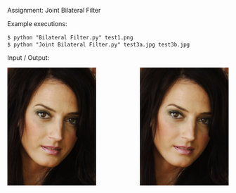 Assignment: Joint Bilateral Filter

Example executions: 

```
$ python "Bilateral Filter.py" test1.png
$ python "Joint Bilateral Filter.py" test3a.jpg test3b.jpg
```
Input / Output:

<img  align="left" width="40%" src="https://github.com/losborne24/Joint-Bilateral-Filter/blob/master/images/test2.png">
<img  align="right" width="40%" src="https://github.com/losborne24/Joint-Bilateral-Filter/blob/master/images/test2_output2.png">
